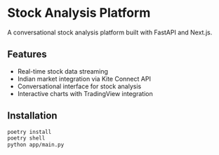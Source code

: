 # Stock Analysis Platform

A conversational stock analysis platform built with FastAPI and Next.js.

## Features

- Real-time stock data streaming
- Indian market integration via Kite Connect API
- Conversational interface for stock analysis
- Interactive charts with TradingView integration

## Installation

```bash
poetry install
poetry shell
python app/main.py
